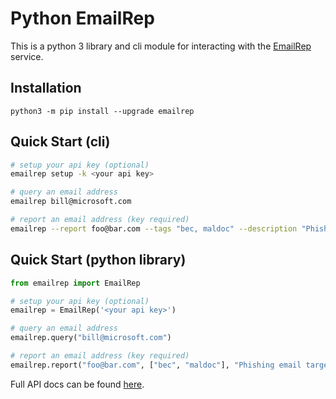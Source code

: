 # Python EmailRep

This is a python 3 library and cli module for interacting with the [EmailRep](https://emailrep.io) service.

## Installation
`python3 -m pip install --upgrade emailrep`

## Quick Start (cli)
```sh
# setup your api key (optional)
emailrep setup -k <your api key>

# query an email address
emailrep bill@microsoft.com

# report an email address (key required)
emailrep --report foo@bar.com --tags "bec, maldoc" --description "Phishing email targeting CEO"

```

## Quick Start (python library)
```py
from emailrep import EmailRep

# setup your api key (optional)
emailrep = EmailRep('<your api key>')

# query an email address
emailrep.query("bill@microsoft.com")

# report an email address (key required)
emailrep.report("foo@bar.com", ["bec", "maldoc"], "Phishing email targeting CEO")

```

Full API docs can be found [here](https://docs.emailrep.io).

